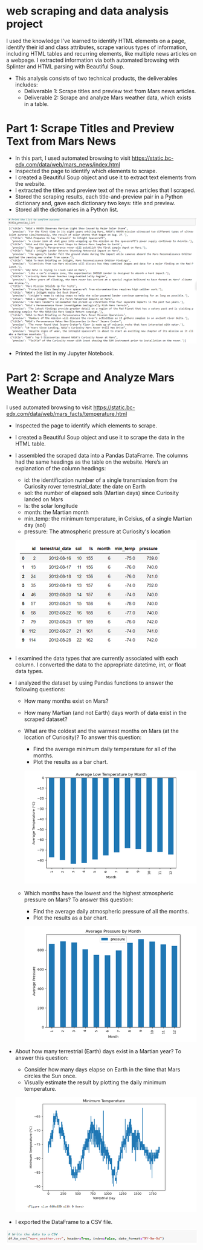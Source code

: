 # web scraping and data analysis project

I used the knowledge I've learned to identify HTML elements on a page, identify their id and class attributes, scrape various types of information, including HTML tables and recurring elements, like multiple news articles on a webpage. I extracted information via both automated browsing with Splinter and HTML parsing with Beautiful Soup. 

* This analysis consists of two technical products, the deliverables includes:
  * Deliverable 1: Scrape titles and preview text from Mars news articles.
  * Deliverable 2: Scrape and analyze Mars weather data, which exists in a table.

# Part 1: Scrape Titles and Preview Text from Mars News
* In this part, I used automated browsing to visit https://static.bc-edx.com/data/web/mars_news/index.html 
* Inspected the page to identify which elements to scrape.
* I created a Beautiful Soup object and use it to extract text elements from the website.
* I extracted the titles and preview text of the news articles that I scraped. 
* Stored the scraping results, each title-and-preview pair in a Python dictionary and, gave each dictionary two keys: title and preview. 
* Stored all the dictionaries in a Python list.

![Alt text](<Screenshot 2023-10-25 032833-1.png>)

* Printed the list in my Jupyter Notebook.

# Part 2: Scrape and Analyze Mars Weather Data
I used automated browsing to visit https://static.bc-edx.com/data/web/mars_facts/temperature.html
* Inspected the page to identify which elements to scrape.
* I created a Beautiful Soup object and use it to scrape the data in the HTML table.
* I assembled the scraped data into a Pandas DataFrame. The columns had the same headings as the table on the website. Here’s an explanation of the column headings:
  * id: the identification number of a single transmission from the Curiosity rover
      terrestrial_date: the date on Earth
  * sol: the number of elapsed sols (Martian days) since Curiosity landed on Mars
  * ls: the solar longitude
  * month: the Martian month
  * min_temp: the minimum temperature, in Celsius, of a single Martian day (sol)
  * pressure: The atmospheric pressure at Curiosity's location

  ![Alt text](<Screenshot 2023-10-25 034407.png>)

* I examined the data types that are currently associated with each column. I converted the data to the appropriate datetime, int, or float data types.
* I analyzed the dataset by using Pandas functions to answer the following questions:
  * How many months exist on Mars?
  * How many Martian (and not Earth) days worth of data exist in the scraped dataset?
  * What are the coldest and the warmest months on Mars (at the location of Curiosity)? To answer this question:
      * Find the average minimum daily temperature for all of the months.
      * Plot the results as a bar chart.

    ![Alt text](<Screenshot 2023-10-25 034713.png>)

  * Which months have the lowest and the highest atmospheric pressure on Mars? To answer this question:
     * Find the average daily atmospheric pressure of all the months.
    * Plot the results as a bar chart.

    ![Alt text](<Screenshot 2023-10-25 034845.png>)

* About how many terrestrial (Earth) days exist in a Martian year? To answer this question:
     * Consider how many days elapse on Earth in the time that Mars circles the Sun once.
     * Visually estimate the result by plotting the daily minimum temperature.

     ![Alt text](<Screenshot 2023-10-25 035034.png>)

* I exported the DataFrame to a CSV file.

![Alt text](<Screenshot 2023-10-25 035148.png>)